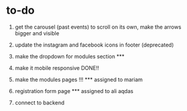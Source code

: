 # to-do

1. get the carousel (past events) to scroll on its own, make the arrows bigger and visible

2. update the instagram and facebook icons in footer (deprecated)
3. make the dropdown for modules section \*\*\*
4. make it mobile responsive DONE!!

5. make the modules pages !!! \*\*\* assigned to mariam
6. registration form page \*\*\* assigned to ali aqdas

7. connect to backend
